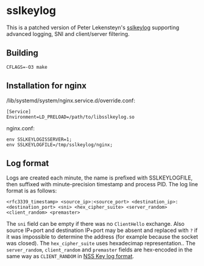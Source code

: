 # sslkeylog
This is a patched version of Peter Lekensteyn's [sslkeylog](https://git.lekensteyn.nl/peter/wireshark-notes/src/) supporting advanced logging, SNI and client/server filtering.

## Building
`CFLAGS=-O3 make`

## Installation for nginx
/lib/systemd/system/nginx.service.d/override.conf:
```
[Service]
Environment=LD_PRELOAD=/path/to/libsslkeylog.so
```
nginx.conf:
```
env SSLKEYLOGISSERVER=1;
env SSLKEYLOGFILE=/tmp/sslkeylog/nginx;
```

## Log format
Logs are created each minute, the name is prefixed with SSLKEYLOGFILE, then suffixed with minute-precision timestamp and process PID.
The log line format is as follows:
```
<rfc3339_timestamp> <source_ip>:<source_port> <destination_ip>:<destination_port> <sni> <hex_cipher_suite> <server_random> <client_random> <premaster>
```
The `sni` field can be empty if there was no `ClientHello` exchange. Also source IP+port and destination IP+port may be absent and replaced with `?` if it was impossible to determine the address (for example because the socket was closed).
The `hex_cipher_suite` uses hexadecimap representation..
The `server_random`, `client_random` and `premaster` fields are hex-encoded in the same way as `CLIENT_RANDOM` in [NSS Key log format](https://developer.mozilla.org/en-US/docs/Mozilla/Projects/NSS/Key_Log_Format).
